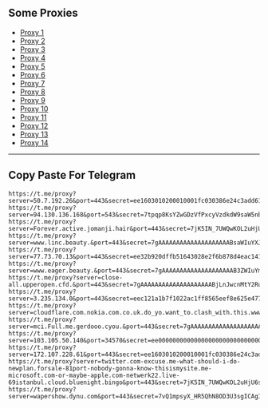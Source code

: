 Some Proxies
---
- [Proxy 1](https://t.me/proxy?server=50.7.192.26&port=443&secret=ee1603010200010001fc030386e24c3add6170706c652e636f6d)
- [Proxy 2](https://t.me/proxy?server=94.130.136.168&port=543&secret=7tpqp8KsYZwGDzVfPxcyVzdkdW9saW5nby5jb20=)
- [Proxy 3](https://t.me/proxy?server=Forever.active.jomanji.hair&port=443&secret=7jK5IN_7UWQwKOL2uHjU6sEgICAgICAgICAgICAgICAg)
- [Proxy 4](https://t.me/proxy?server=www.linc.beauty.&port=443&secret=7gAAAAAAAAAAAAAAAAAAAABsaWIuYXJ2YW5jbG91ZC5jb20%3D)
- [Proxy 5](https://t.me/proxy?server=77.73.70.13&port=443&secret=ee32b920dffb51643028e2f6b878d4eac14172612e676f6f6c652e746f6b686d65)
- [Proxy 6](https://t.me/proxy?server=www.eager.beauty.&port=443&secret=7gAAAAAAAAAAAAAAAAAAAAB3ZWIuYmFsZS5pbw%3D%3D)
- [Proxy 7](https://t.me/proxy?server=close-all.upperopen.cfd.&port=443&secret=7gAAAAAAAAAAAAAAAAAAAABjLnJwcnMtY2RuLmNvbQ)
- [Proxy 8](https://t.me/proxy?server=3.235.134.0&port=443&secret=eec121a1b7f1022ac1ff8565eef8e625e47777772e6b6f6f6c706572672e636f2e756b)
- [Proxy 9](https://t.me/proxy?server=cloudflare.com.nokia.com.co.uk.do_yo.want_to.clash_with.this.www.microsoft.com.there_is_no.place_like.localhost.www.bing.com.count_with_me.cyou.com.now_sudo.rm_rf.ddns.net.we_are_here.again_to_fight.everyone.i_am.the_internet.special.nick.blackmile.cfd.&port=443&secret=7jK5IN_7UWQwKOL2uHjU6sEgICAgICAgICAgICAgICA)
- [Proxy 10](https://t.me/proxy?server=mci.Full.me.gerdooo.cyou.&port=443&secret=7gAAAAAAAAAAAAAAAAAAAABuYW1hdmEuaXI)
- [Proxy 11](https://t.me/proxy?server=103.105.50.140&port=34570&secret=ee000000000000000000000000000000006d79736f6e2e64756f6c696e676f2e636f6d)
- [Proxy 12](https://t.me/proxy?server=172.107.228.61&port=443&secret=ee1603010200010001fc030386e24c3add6170706c652e636f6d)
- [Proxy 13](https://t.me/proxy?server=twitter.com-excuse.me-what-should-i-do-newplan.forsale-81port-nobody-gonna-know-thisismysite.me-microsoft.com-or-maybe-apple.com-netwerk22.live-69istanbul.cloud.bluenight.bingo&port=443&secret=7jK5IN_7UWQwKOL2uHjU6sEgICAgICAgICAgICAgICA)
- [Proxy 14](https://t.me/proxy?server=wapershow.dynu.com&port=443&secret=7vQ1mpsyX_HR5QhN8OD3U3sgICAgICAgICAgICAgICA)
---
Copy Paste For Telegram
---
```
https://t.me/proxy?server=50.7.192.26&port=443&secret=ee1603010200010001fc030386e24c3add6170706c652e636f6d
https://t.me/proxy?server=94.130.136.168&port=543&secret=7tpqp8KsYZwGDzVfPxcyVzdkdW9saW5nby5jb20=
https://t.me/proxy?server=Forever.active.jomanji.hair&port=443&secret=7jK5IN_7UWQwKOL2uHjU6sEgICAgICAgICAgICAgICAg
https://t.me/proxy?server=www.linc.beauty.&port=443&secret=7gAAAAAAAAAAAAAAAAAAAABsaWIuYXJ2YW5jbG91ZC5jb20%3D
https://t.me/proxy?server=77.73.70.13&port=443&secret=ee32b920dffb51643028e2f6b878d4eac14172612e676f6f6c652e746f6b686d65
https://t.me/proxy?server=www.eager.beauty.&port=443&secret=7gAAAAAAAAAAAAAAAAAAAAB3ZWIuYmFsZS5pbw%3D%3D
https://t.me/proxy?server=close-all.upperopen.cfd.&port=443&secret=7gAAAAAAAAAAAAAAAAAAAABjLnJwcnMtY2RuLmNvbQ
https://t.me/proxy?server=3.235.134.0&port=443&secret=eec121a1b7f1022ac1ff8565eef8e625e47777772e6b6f6f6c706572672e636f2e756b
https://t.me/proxy?server=cloudflare.com.nokia.com.co.uk.do_yo.want_to.clash_with.this.www.microsoft.com.there_is_no.place_like.localhost.www.bing.com.count_with_me.cyou.com.now_sudo.rm_rf.ddns.net.we_are_here.again_to_fight.everyone.i_am.the_internet.special.nick.blackmile.cfd.&port=443&secret=7jK5IN_7UWQwKOL2uHjU6sEgICAgICAgICAgICAgICA
https://t.me/proxy?server=mci.Full.me.gerdooo.cyou.&port=443&secret=7gAAAAAAAAAAAAAAAAAAAABuYW1hdmEuaXI
https://t.me/proxy?server=103.105.50.140&port=34570&secret=ee000000000000000000000000000000006d79736f6e2e64756f6c696e676f2e636f6d
https://t.me/proxy?server=172.107.228.61&port=443&secret=ee1603010200010001fc030386e24c3add6170706c652e636f6d
https://t.me/proxy?server=twitter.com-excuse.me-what-should-i-do-newplan.forsale-81port-nobody-gonna-know-thisismysite.me-microsoft.com-or-maybe-apple.com-netwerk22.live-69istanbul.cloud.bluenight.bingo&port=443&secret=7jK5IN_7UWQwKOL2uHjU6sEgICAgICAgICAgICAgICA
https://t.me/proxy?server=wapershow.dynu.com&port=443&secret=7vQ1mpsyX_HR5QhN8OD3U3sgICAgICAgICAgICAgICA
```